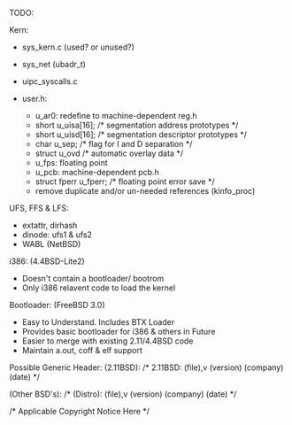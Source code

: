 TODO:

Kern:
- sys_kern.c (used? or unused?)
- sys_net (ubadr_t)
- uipc_syscalls.c

- user.h: 
	- u_ar0: redefine to machine-dependent reg.h
	- short	u_uisa[16];		/* segmentation address prototypes */
	- short	u_uisd[16];		/* segmentation descriptor prototypes */
	- char	u_sep;			/* flag for I and D separation */
	- struct u_ovd			/* automatic overlay data */
	- u_fps: floating point 
	- u_pcb: machine-dependent pcb.h
	- struct fperr u_fperr;				/* floating point error save */
	- remove duplicate and/or un-needed references (kinfo_proc)
	
UFS, FFS & LFS:
- extattr, dirhash
- dinode: ufs1 & ufs2
- WABL (NetBSD)

i386: (4.4BSD-Lite2)
- Doesn't contain a bootloader/ bootrom
- Only i386 relavent code to load the kernel 

Bootloader: (FreeBSD 3.0)
- Easy to Understand. Includes BTX Loader
- Provides basic bootloader for i386 & others in Future
- Easier to merge with existing 2.11/4.4BSD code
- Maintain a.out, coff & elf support

Possible Generic Header: 
(2.11BSD):
/* 2.11BSD: (file),v (version) (company) (date) */

(Other BSD's):
/* (Distro): (file),v (version) (company) (date) */

/* Applicable Copyright Notice Here */
